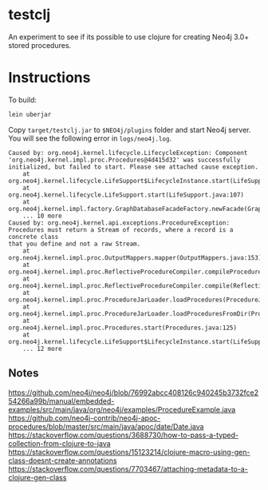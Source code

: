 # testclj

An experiment to see if its possible to use clojure for creating Neo4j 3.0+ stored procedures.

# Instructions

To build:

```bash
lein uberjar
```

Copy `target/testclj.jar` to `$NEO4j/plugins` folder and start Neo4j server. You will see the following error in `logs/neo4j.log`.


```
Caused by: org.neo4j.kernel.lifecycle.LifecycleException: Component 'org.neo4j.kernel.impl.proc.Procedures@4d415d32' was successfully initialized, but failed to start. Please see attached cause exception.
    at org.neo4j.kernel.lifecycle.LifeSupport$LifecycleInstance.start(LifeSupport.java:444)
    at org.neo4j.kernel.lifecycle.LifeSupport.start(LifeSupport.java:107)
    at org.neo4j.kernel.impl.factory.GraphDatabaseFacadeFactory.newFacade(GraphDatabaseFacadeFactory.java:140)
    ... 10 more
Caused by: org.neo4j.kernel.api.exceptions.ProcedureException: Procedures must return a Stream of records, where a record is a concrete class
that you define and not a raw Stream.
    at org.neo4j.kernel.impl.proc.OutputMappers.mapper(OutputMappers.java:153)
    at org.neo4j.kernel.impl.proc.ReflectiveProcedureCompiler.compileProcedure(ReflectiveProcedureCompiler.java:106)
    at org.neo4j.kernel.impl.proc.ReflectiveProcedureCompiler.compile(ReflectiveProcedureCompiler.java:84)
    at org.neo4j.kernel.impl.proc.ProcedureJarLoader.loadProcedures(ProcedureJarLoader.java:88)
    at org.neo4j.kernel.impl.proc.ProcedureJarLoader.loadProceduresFromDir(ProcedureJarLoader.java:77)
    at org.neo4j.kernel.impl.proc.Procedures.start(Procedures.java:125)
    at org.neo4j.kernel.lifecycle.LifeSupport$LifecycleInstance.start(LifeSupport.java:434)
    ... 12 more
```


## Notes
https://github.com/neo4j/neo4j/blob/76992abcc408126c940245b3732fce254266a99b/manual/embedded-examples/src/main/java/org/neo4j/examples/ProcedureExample.java
https://github.com/neo4j-contrib/neo4j-apoc-procedures/blob/master/src/main/java/apoc/date/Date.java
https://stackoverflow.com/questions/3688730/how-to-pass-a-typed-collection-from-clojure-to-java
https://stackoverflow.com/questions/15123214/clojure-macro-using-gen-class-doesnt-create-annotations
https://stackoverflow.com/questions/7703467/attaching-metadata-to-a-clojure-gen-class